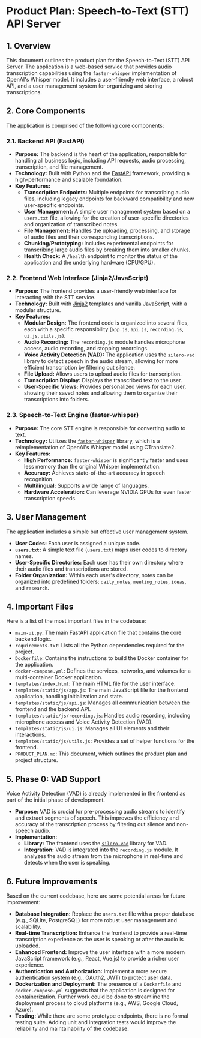 
# Product Plan: Speech-to-Text (STT) API Server

## 1. Overview

This document outlines the product plan for the Speech-to-Text (STT) API Server. The application is a web-based service that provides audio transcription capabilities using the `faster-whisper` implementation of OpenAI's Whisper model. It includes a user-friendly web interface, a robust API, and a user management system for organizing and storing transcriptions.

## 2. Core Components

The application is comprised of the following core components:

### 2.1. Backend API (FastAPI)

*   **Purpose:** The backend is the heart of the application, responsible for handling all business logic, including API requests, audio processing, transcription, and file management.
*   **Technology:** Built with Python and the [FastAPI](https://fastapi.tiangolo.com/) framework, providing a high-performance and scalable foundation.
*   **Key Features:**
    *   **Transcription Endpoints:** Multiple endpoints for transcribing audio files, including legacy endpoints for backward compatibility and new user-specific endpoints.
    *   **User Management:** A simple user management system based on a `users.txt` file, allowing for the creation of user-specific directories and organization of transcribed notes.
    *   **File Management:** Handles the uploading, processing, and storage of audio files and their corresponding transcriptions.
    *   **Chunking/Prototyping:** Includes experimental endpoints for transcribing large audio files by breaking them into smaller chunks.
    *   **Health Check:** A `/health` endpoint to monitor the status of the application and the underlying hardware (CPU/GPU).

### 2.2. Frontend Web Interface (Jinja2/JavaScript)

*   **Purpose:** The frontend provides a user-friendly web interface for interacting with the STT service.
*   **Technology:** Built with [Jinja2](https://jinja.palletsprojects.com/en/3.1.x/) templates and vanilla JavaScript, with a modular structure.
*   **Key Features:**
    *   **Modular Design:** The frontend code is organized into several files, each with a specific responsibility (`app.js`, `api.js`, `recording.js`, `ui.js`, `utils.js`).
    *   **Audio Recording:** The `recording.js` module handles microphone access, audio recording, and stopping recordings.
    *   **Voice Activity Detection (VAD):** The application uses the `silero-vad` library to detect speech in the audio stream, allowing for more efficient transcription by filtering out silence.
    *   **File Upload:** Allows users to upload audio files for transcription.
    *   **Transcription Display:** Displays the transcribed text to the user.
    *   **User-Specific Views:** Provides personalized views for each user, showing their saved notes and allowing them to organize their transcriptions into folders.

### 2.3. Speech-to-Text Engine (faster-whisper)

*   **Purpose:** The core STT engine is responsible for converting audio to text.
*   **Technology:** Utilizes the [`faster-whisper`](https://github.com/guillaumekln/faster-whisper) library, which is a reimplementation of OpenAI's Whisper model using CTranslate2.
*   **Key Features:**
    *   **High Performance:** `faster-whisper` is significantly faster and uses less memory than the original Whisper implementation.
    *   **Accuracy:** Achieves state-of-the-art accuracy in speech recognition.
    *   **Multilingual:** Supports a wide range of languages.
    *   **Hardware Acceleration:** Can leverage NVIDIA GPUs for even faster transcription speeds.

## 3. User Management

The application includes a simple but effective user management system.

*   **User Codes:** Each user is assigned a unique code.
*   **`users.txt`:** A simple text file (`users.txt`) maps user codes to directory names.
*   **User-Specific Directories:** Each user has their own directory where their audio files and transcriptions are stored.
*   **Folder Organization:** Within each user's directory, notes can be organized into predefined folders: `daily_notes`, `meeting_notes`, `ideas`, and `research`.

## 4. Important Files

Here is a list of the most important files in the codebase:

*   `main-ui.py`: The main FastAPI application file that contains the core backend logic.
*   `requirements.txt`: Lists all the Python dependencies required for the project.
*   `Dockerfile`: Contains the instructions to build the Docker container for the application.
*   `docker-compose.yml`: Defines the services, networks, and volumes for a multi-container Docker application.
*   `templates/index.html`: The main HTML file for the user interface.
*   `templates/static/js/app.js`: The main JavaScript file for the frontend application, handling initialization and state.
*   `templates/static/js/api.js`: Manages all communication between the frontend and the backend API.
*   `templates/static/js/recording.js`: Handles audio recording, including microphone access and Voice Activity Detection (VAD).
*   `templates/static/js/ui.js`: Manages all UI elements and their interactions.
*   `templates/static/js/utils.js`: Provides a set of helper functions for the frontend.
*   `PRODUCT_PLAN.md`: This document, which outlines the product plan and project structure.

## 5. Phase 0: VAD Support

Voice Activity Detection (VAD) is already implemented in the frontend as part of the initial phase of development.

*   **Purpose:** VAD is crucial for pre-processing audio streams to identify and extract segments of speech. This improves the efficiency and accuracy of the transcription process by filtering out silence and non-speech audio.
*   **Implementation:**
    *   **Library:** The frontend uses the [`silero-vad`](https://github.com/snakers4/silero-vad) library for VAD.
    *   **Integration:** VAD is integrated into the `recording.js` module. It analyzes the audio stream from the microphone in real-time and detects when the user is speaking.

## 6. Future Improvements

Based on the current codebase, here are some potential areas for future improvement:

*   **Database Integration:** Replace the `users.txt` file with a proper database (e.g., SQLite, PostgreSQL) for more robust user management and scalability.
*   **Real-time Transcription:** Enhance the frontend to provide a real-time transcription experience as the user is speaking or after the audio is uploaded.
*   **Enhanced Frontend:** Improve the user interface with a more modern JavaScript framework (e.g., React, Vue.js) to provide a richer user experience.
*   **Authentication and Authorization:** Implement a more secure authentication system (e.g., OAuth2, JWT) to protect user data.
*   **Dockerization and Deployment:** The presence of a `Dockerfile` and `docker-compose.yml` suggests that the application is designed for containerization. Further work could be done to streamline the deployment process to cloud platforms (e.g., AWS, Google Cloud, Azure).
*   **Testing:** While there are some prototype endpoints, there is no formal testing suite. Adding unit and integration tests would improve the reliability and maintainability of the codebase.
